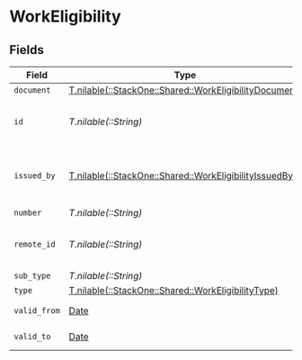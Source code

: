 # WorkEligibility


## Fields

| Field                                                                                                    | Type                                                                                                     | Required                                                                                                 | Description                                                                                              | Example                                                                                                  |
| -------------------------------------------------------------------------------------------------------- | -------------------------------------------------------------------------------------------------------- | -------------------------------------------------------------------------------------------------------- | -------------------------------------------------------------------------------------------------------- | -------------------------------------------------------------------------------------------------------- |
| `document`                                                                                               | [T.nilable(::StackOne::Shared::WorkEligibilityDocument)](../../models/shared/workeligibilitydocument.md) | :heavy_minus_sign:                                                                                       | N/A                                                                                                      |                                                                                                          |
| `id`                                                                                                     | *T.nilable(::String)*                                                                                    | :heavy_minus_sign:                                                                                       | Unique identifier                                                                                        | 8187e5da-dc77-475e-9949-af0f1fa4e4e3                                                                     |
| `issued_by`                                                                                              | [T.nilable(::StackOne::Shared::WorkEligibilityIssuedBy)](../../models/shared/workeligibilityissuedby.md) | :heavy_minus_sign:                                                                                       | The country code of the issued by authority                                                              |                                                                                                          |
| `number`                                                                                                 | *T.nilable(::String)*                                                                                    | :heavy_minus_sign:                                                                                       | N/A                                                                                                      | 1234567890                                                                                               |
| `remote_id`                                                                                              | *T.nilable(::String)*                                                                                    | :heavy_minus_sign:                                                                                       | Provider's unique identifier                                                                             | 8187e5da-dc77-475e-9949-af0f1fa4e4e3                                                                     |
| `sub_type`                                                                                               | *T.nilable(::String)*                                                                                    | :heavy_minus_sign:                                                                                       | N/A                                                                                                      | H1B                                                                                                      |
| `type`                                                                                                   | [T.nilable(::StackOne::Shared::WorkEligibilityType)](../../models/shared/workeligibilitytype.md)         | :heavy_minus_sign:                                                                                       | N/A                                                                                                      | visa                                                                                                     |
| `valid_from`                                                                                             | [Date](https://ruby-doc.org/stdlib-2.6.1/libdoc/date/rdoc/Date.html)                                     | :heavy_minus_sign:                                                                                       | N/A                                                                                                      | 2021-01-01T00:00.000Z                                                                                    |
| `valid_to`                                                                                               | [Date](https://ruby-doc.org/stdlib-2.6.1/libdoc/date/rdoc/Date.html)                                     | :heavy_minus_sign:                                                                                       | N/A                                                                                                      | 2021-01-01T00:00.000Z                                                                                    |